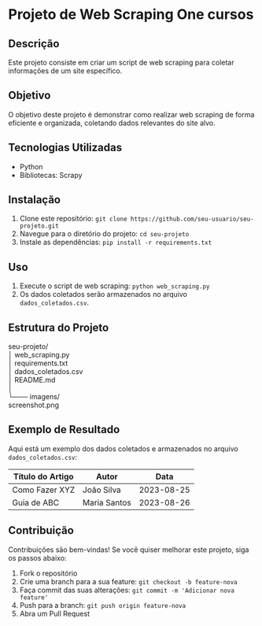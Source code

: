 # Projeto de Web Scraping One cursos

## Descrição
Este projeto consiste em criar um script de web scraping para coletar informações de um site específico.

## Objetivo
O objetivo deste projeto é demonstrar como realizar web scraping de forma eficiente e organizada, coletando dados relevantes do site alvo.

## Tecnologias Utilizadas
- Python
- Bibliotecas: Scrapy

## Instalação
1. Clone este repositório: `git clone https://github.com/seu-usuario/seu-projeto.git`
2. Navegue para o diretório do projeto: `cd seu-projeto`
3. Instale as dependências: `pip install -r requirements.txt`

## Uso
1. Execute o script de web scraping: `python web_scraping.py`
2. Os dados coletados serão armazenados no arquivo `dados_coletados.csv`.

## Estrutura do Projeto
seu-projeto/</br>
│ web_scraping.py</br>
│ requirements.txt</br>
│ dados_coletados.csv</br>
│ README.md</br>
│</br>
└─── imagens/</br>
screenshot.png


## Exemplo de Resultado
Aqui está um exemplo dos dados coletados e armazenados no arquivo `dados_coletados.csv`:

| Título do Artigo | Autor       | Data       |
|------------------|-------------|------------|
| Como Fazer XYZ   | João Silva  | 2023-08-25 |
| Guia de ABC      | Maria Santos| 2023-08-26 |

## Contribuição
Contribuições são bem-vindas! Se você quiser melhorar este projeto, siga os passos abaixo:
1. Fork o repositório
2. Crie uma branch para a sua feature: `git checkout -b feature-nova`
3. Faça commit das suas alterações: `git commit -m 'Adicionar nova feature'`
4. Push para a branch: `git push origin feature-nova`
5. Abra um Pull Request

